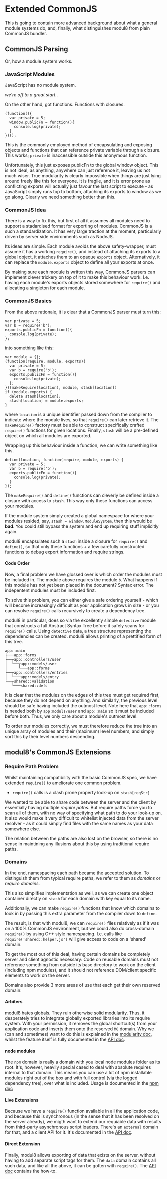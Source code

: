 # Extended CommonJS

This is going to contain more advanced background about what a general
module systems do, and, finally,
what distinguishes modul8 from plain CommonJS bundler.

## CommonJS Parsing
Or, how a module system works.

### JavaScript Modules

JavaScript has no module system.

_we're off to a great start.._

On the other hand, got functions. Functions with closures.

    (function(){
      var private = 5;
      window.publicFn = function(){
        console.log(private);
      }
    })();

This is the commonly employed method of encapsulating and exposing objects and functions that can reference private variable through a closure.
This works; `private` is inaccessible outside this anonymous function.

Unfortunately, this just exposes publicFn to the global window object. This is not ideal, as anything, anywhere can just reference it, leaving
us not much wiser. True modularity is clearly impossible when things are just lying around freely like this for everyone. It is fragile, and
it is error prone as conflicting exports will actually just favour the last script to execute - as JavaScript simply runs top to bottom, attaching its
exports to window as we go along. Clearly we need something better than this.

### CommonJS Idea

There is a way to fix this, but first of all it assumes all modules need to support a stadardised format for exporting of modules.
CommonJS is a such a standardization. It has very large traction at the moment, particularly driven by server side environments such as NodeJS.

Its ideas are simple. Each module avoids the above safety-wrapper, must assume it has a working `require()`,
and instead of attaching its exports to a global object, it attaches them to an opaque `exports` object.
Alternatively, it can replace the `module.exports` object to define all your exports at once.

By making sure each module is written this way, CommonJS parsers can implement clever trickery on top of it to make this behaviour work.
I.e. having each module's exports objects stored somewhere for `require()` and allocating a singleton for each module.

### CommonJS Basics

From the above rationale, it is clear that a CommonJS parser must turn this:

    var private = 5;
    var b = require('b');
    exports.publicFn = function(){
      console.log(private);
    };

into something like this:

    var module = {};
    (function(require, module, exports){
      var private = 5;
      var b = require('b');
      exports.publicFn = function(){
        console.log(private);
      };
    })(makeRequire(location), module, stash[location])
    if (module.exports) {
      delete stash[location];
      stash[location] = module.exports;
    }

where `location` is a unique identifier passed down from the compiler to indicate where the module lives, so that `require()` can later retrieve it.
The `makeRequire()` factory must be able to construct specifically crafted `require()` functions for given locations.
Finally, `stash` will be a pre-defined object on which all modules are exported.

Wrapping up this behaviour inside a function, we can write something like this.

    define(location, function(require, module, exports) {
      var private = 5;
      var b = require('b');
      exports.publicFn = function(){
        console.log(private);
      }
    });

The `makeRequire()` and `define()` functions can cleverly be defined inside a closure with access to `stash`. This way only these functions can access your modules.

If the module system simply created a global namespace for where your modules resided, say, `stash = window.ModuleSystem`, then this would be **bad**.
You could still bypass the system and end up requiring stuff implicitly again.

modul8 encapsulates such a `stash` inside a closure for `require()` and `define()`, so that only these functions + a few carefully constructed functions to
debug export information and require strings.

#### Code Order
Now, a final problem we have glossed over is which order the modules must be included in. The module above requires the module `b`.
What happens if this module has not yet been placed in the document? Syntax error. The indepentent modules must be included first.

To solve this problem, you can either give a safe ordering yourself - which will become increasingly difficult as your application grows in size -
or you can resolve `require()` calls recursively to create a dependency tree.

modul8 in particular, does so via the excellently simple `detective` module
that constructs a full Abstract Syntax Tree before it safely scans
for `require()` calls.
Using `detective` data, a tree structure representing the dependencies
can be created. modul8 allows printing of a prettified form of this tree.

    app::main
    ├───app::forms
    ├──┬app::controllers/user
    │  └──┬app::models/user
    │     └───app::forms
    ├──┬app::controllers/entries
    │  └───app::models/entry
    └──┬shared::validation
       └───shared::defs

It is clear that the modules on the edges of this tree must get required
first, because they do not depend on anything. And similarly, the previous
level should be safe having included the outmost level.
Note here that `app::forms` is needed both by `app:moduls/user` and
`app::main` so it must be included before both.
Thus, we only care about a module's outmost level.

To order our modules correctly, we must therefore reduce the tree
into an unique array of modules and their (maximum) level numbers,
and simply sort this by their level numbers descending.

## modul8's CommonJS Extensions
### Require Path Problem
Whilst maintaining compatibility with the basic CommonJS spec, we have
extended `require()` to ameliorate one common problem.

 - `require()` calls is a clash prone property look-up on `stash[reqStr]`

We wanted to be able to share code between the server and the client by
essentially having multiple _require paths_. But require paths force you
to scan all of them, with no way of specifying what path to do your
look-up on. It also would make it very difficult to whitelist injected
data from the server resolver - as it could simply find files
with the same names as your data somewhere else.

The relation between the paths are also lost on the browser,
so there is no sense in maintining any illusions about this by using
traditional require paths.

### Domains
In the end, namespacing each path became the accepted solution.
To distinguish them from typical require paths, we refer to them
as _domains_ or _require domains_.

This also simplifies implementation as well, as we can create one object
container directly on `stash` for each domain with key equal to its name.

Additionally, we can make `require()` functions that know which domains
to look in by passing this extra parameter from the compiler down
to `define`.

The result, is that with modul8, we can `require()` files relatively as if
it was on a 100% CommonJS environment, but we could also do cross-domain
`require()` by using C++ style namespacing. I.e. calls
like `require('shared::helper.js')` will give access to code on a 'shared'
domain.

To get the most out of this deal, having certain domains be completely
server and client agnostic necessary:
Code on reusable domains must not reference something from outside
its base directory to work on the client (including npm modules),
and it should not reference DOM/client specific elements to work
on the server.

Domains also provide 3 more areas of use that each get their own
reserved domain:

#### Arbiters
modul8 hates globals. They ruin otherwise solid modularity.
Thus, it desperately tries to integrate globally exported libraries
into its require system. With your permission, it removes the global
shortcut(s) from your  application code and inserts them onto the reserved
`M8` domain. Why we (can and sometimes) want to do this is explained in the
[modularity doc](modularity.html), whilst the feature itself is fully
documented in the [API doc](api.html).

#### node modules
The `npm` domain is really a domain with you local node modules folder as
its root. It's, however, heavily special cased to deal with absolute
requires internal to that domain. This means you can use a lot of npm
installable modules right out of the box and with full control
(via the logged dependency tree), over what is included.
Usage is documented in the [npm doc](npm.html)

#### Live Extensions
Because we have a `require()` function available in all the application
code, and because this is synchronous
(in the sense that it has been resolved on the server already),
we migth want to extend our requiable data with results from third-party
asynchronous script loaders. There's an `external` domain for that,
and a client API for it. It's documented in the [API doc](api.html).

#### Direct Extension
Finally, modul8 allows exporting of data that exists on the server,
without having to add separate script tags for them.
The `data` domain contains all such data, and like all the above,
it can be gotten with `require()`.
The [API doc](api.html) contains the how-to.
